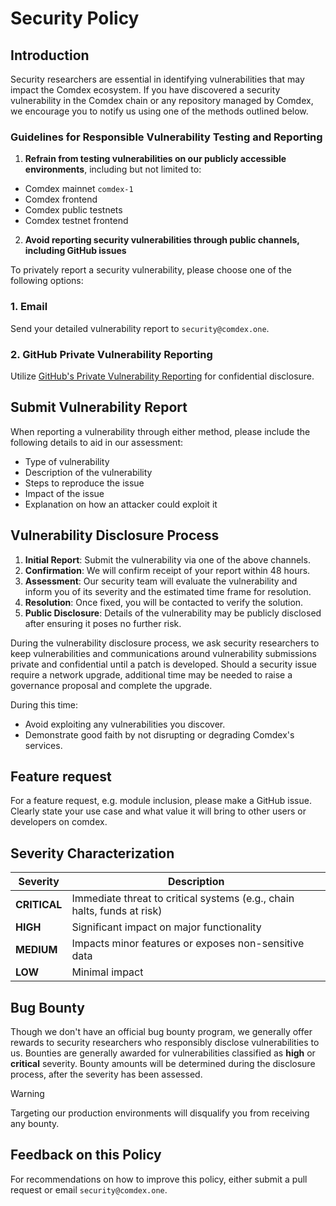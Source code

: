 # Security Policy

## Introduction

Security researchers are essential in identifying vulnerabilities that may impact the Comdex ecosystem. If you have discovered a security vulnerability in the Comdex chain or any repository managed by Comdex, we encourage you to notify us using one of the methods outlined below.

### Guidelines for Responsible Vulnerability Testing and Reporting

1. **Refrain from testing vulnerabilities on our publicly accessible environments**, including but not limited to:

- Comdex mainnet `comdex-1`
- Comdex frontend
- Comdex public testnets
- Comdex testnet frontend

2. **Avoid reporting security vulnerabilities through public channels, including GitHub issues**

To privately report a security vulnerability, please choose one of the following options:

### 1. Email

Send your detailed vulnerability report to `security@comdex.one`.

### 2. GitHub Private Vulnerability Reporting

Utilize [GitHub's Private Vulnerability Reporting](https://github.com/MonikaCat/comdex/v5/security/advisories/new) for confidential disclosure.

## Submit Vulnerability Report

When reporting a vulnerability through either method, please include the following details to aid in our assessment:

- Type of vulnerability
- Description of the vulnerability
- Steps to reproduce the issue
- Impact of the issue
- Explanation on how an attacker could exploit it

## Vulnerability Disclosure Process

1. **Initial Report**: Submit the vulnerability via one of the above channels.
2. **Confirmation**: We will confirm receipt of your report within 48 hours.
3. **Assessment**: Our security team will evaluate the vulnerability and inform you of its severity and the estimated time frame for resolution.
4. **Resolution**: Once fixed, you will be contacted to verify the solution.
5. **Public Disclosure**: Details of the vulnerability may be publicly disclosed after ensuring it poses no further risk.

During the vulnerability disclosure process, we ask security researchers to keep vulnerabilities and communications around vulnerability submissions private and confidential until a patch is developed. Should a security issue require a network upgrade, additional time may be needed to raise a governance proposal and complete the upgrade.

During this time:

- Avoid exploiting any vulnerabilities you discover.
- Demonstrate good faith by not disrupting or degrading Comdex's services.

## Feature request

For a feature request, e.g. module inclusion, please make a GitHub issue. Clearly state your use case and what value it will bring to other users or developers on comdex.

## Severity Characterization

| Severity     | Description                                                             |
| ------------ | ----------------------------------------------------------------------- |
| **CRITICAL** | Immediate threat to critical systems (e.g., chain halts, funds at risk) |
| **HIGH**     | Significant impact on major functionality                               |
| **MEDIUM**   | Impacts minor features or exposes non-sensitive data                    |
| **LOW**      | Minimal impact                                                          |

## Bug Bounty

Though we don't have an official bug bounty program, we generally offer rewards to security researchers who responsibly disclose vulnerabilities to us. Bounties are generally awarded for vulnerabilities classified as **high** or **critical** severity. Bounty amounts will be determined during the disclosure process, after the severity has been assessed.

> [!WARNING]
> Targeting our production environments will disqualify you from receiving any bounty.

## Feedback on this Policy

For recommendations on how to improve this policy, either submit a pull request or email `security@comdex.one`.
